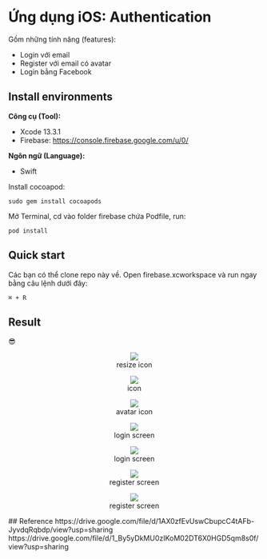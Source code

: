 # Ứng dụng iOS: Authentication
Gồm những tính năng (features): <br>

* Login với email
* Register với email có avatar
* Login bằng Facebook

## Install environments
**Công cụ (Tool):**<br>
* Xcode 13.3.1
* Firebase: https://console.firebase.google.com/u/0/<br>

**Ngôn ngữ (Language):**<br>
* Swift

Install cocoapod:
```
sudo gem install cocoapods
```
Mở Terminal, cd vào folder firebase chứa Podfile, run: 
```
pod install
```

## Quick start
Các bạn có thể clone repo này về. Open firebase.xcworkspace và run ngay bằng câu lệnh dưới đây:
```
⌘ + R
```

## Result
   :sunglasses:
<p align="center" >
   <img src="https://github.com/jason11501/iOS/blob/main/Screen%20Shot%202022-05-06%20at%2013.45.31.png" >
    <br>
   resize icon
</p>
<p align="center" >
   <img src="https://github.com/jason11501/iOS/blob/main/Screen%20Shot%202022-05-06%20at%2013.11.28.jpeg" >
    <br>
   icon
</p>
<p align="center" >
   <img src="https://github.com/jason11501/iOS/blob/main/Screen%20Shot%202022-05-06%20at%2013.54.25.png" ><br>
   avatar icon
</p>
<p align="center" >
   <img src="https://github.com/jason11501/iOS/blob/main/Screen%20Shot%202022-05-06%20at%2013.59.00.png" ><br>
   login screen
</p>
<p align="center" >
   <img src="https://github.com/jason11501/iOS/blob/main/Screen%20Shot%202022-05-06%20at%2014.09.08.png" ><br>
   login screen
</p>
<p align="center" >
   <img src="https://github.com/jason11501/iOS/blob/main/Screen%20Shot%202022-05-06%20at%2013.57.45.png" ><br>
   register screen
</p>
<p align="center" >
   <img src="https://github.com/jason11501/iOS/blob/main/Screen%20Shot%202022-05-06%20at%2014.09.21.png" ><br>
   register screen
</p>
## Reference
https://drive.google.com/file/d/1AX0zfEvUswCbupcC4tAFb-JyvdqRqbdp/view?usp=sharing<br>
https://drive.google.com/file/d/1_By5yDkMU0zIKoM02DT6X0HGD5qm8s0f/view?usp=sharing
